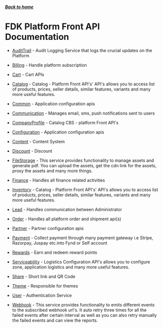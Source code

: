 ##### [Back to home](../../README.md)

# FDK Platform Front API Documentation


* [AuditTrail](AUDITTRAIL.md) - Audit Logging Service that logs the crucial updates on the Platform 
* [Billing](BILLING.md) - Handle platform subscription 
* [Cart](CART.md) - Cart APIs 
* [Catalog](CATALOG.md) - Catalog - Platform Front API's' API's allows you to access list of products, prices, seller details, similar features, variants and many more useful features. 
* [Common](COMMON.md) - Application configuration apis 
* [Communication](COMMUNICATION.md) - Manages email, sms, push notifications sent to users 
* [CompanyProfile](COMPANYPROFILE.md) - Catalog CBS - platform Front API's 
* [Configuration](CONFIGURATION.md) - Application configuration apis 
* [Content](CONTENT.md) - Content System 
* [Discount](DISCOUNT.md) - Discount 
* [FileStorage](FILESTORAGE.md) - This service provides functionality to manage assets and generate pdf. You can upload the assets, get the cdn link for the assets, proxy the assets and many more things.
 
* [Finance](FINANCE.md) - Handles all finance related activities 
* [Inventory](INVENTORY.md) - Catalog - Platform Front API's' API's allows you to access list of products, prices, seller details, similar features, variants and many more useful features.  
* [Lead](LEAD.md) - Handles communication between Administrator 
* [Order](ORDER.md) - Handles all platform order and shipment api(s) 
* [Partner](PARTNER.md) - Partner configuration apis 
* [Payment](PAYMENT.md) - Collect payment through many payment gateway i.e Stripe, Razorpay, Juspay etc.into Fynd or Self account 
* [Rewards](REWARDS.md) - Earn and redeem reward points 
* [Serviceability](SERVICEABILITY.md) - Logistics Configuration API's allows you to configure zone, application logistics and many more useful features.  
* [Share](SHARE.md) - Short link and QR Code 
* [Theme](THEME.md) - Responsible for themes 
* [User](USER.md) - Authentication Service 
* [Webhook](WEBHOOK.md) - This service provides functionality to emits different events to the subscribed webhook url's. It auto retry three times for all the failed events after certain interval as well as you can also retry manually the failed events and can view the reports. 
